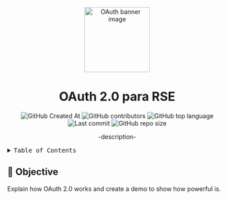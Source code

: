 <div align="center"><a name="readme-top"></a>
  
  <img width=150 alt="OAuth banner image" src="https://github.com/user-attachments/assets/03040ea2-0385-4d07-81df-6e4ea6ed3b7c">

# OAuth 2.0 para RSE
  
  ![GitHub Created At](https://img.shields.io/github/created-at/alerone/OAuthRSE%20?color=%234F1787)
  ![GitHub contributors](https://img.shields.io/github/contributors/alerone/OAuthRSE?COLOR=%23FF6500)
  ![GitHub top language](https://img.shields.io/github/languages/top/alerone/OAuthRSE?color=%231230AE)
  ![Last commit](https://img.shields.io/github/last-commit/alerone/OAuthRSE?color=%23005B41)
  ![GitHub repo size](https://img.shields.io/github/repo-size/alerone/OAuthRSE?color=%23704264)

-description-

</div>

<details>
<summary><kbd>Table of Contents</kbd></summary>

#### ToC

- [Objective](#-objective)

</details>

## 🎯 Objective

Explain how OAuth 2.0 works and create a demo to show how powerful is.
